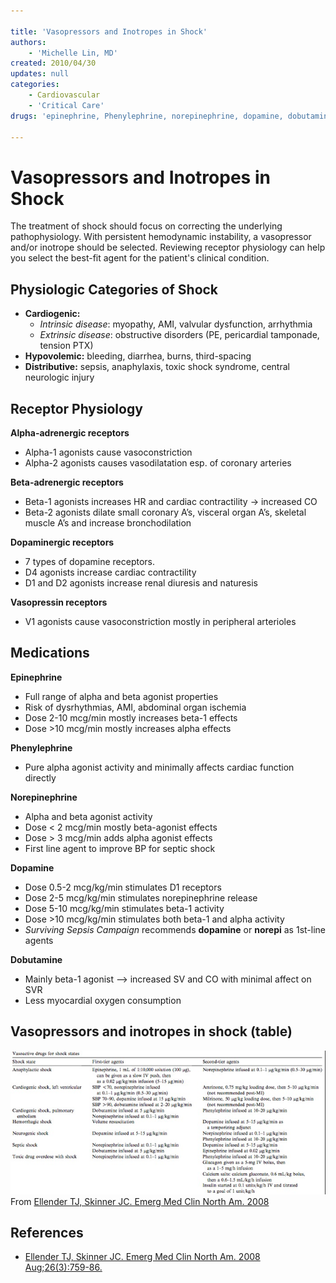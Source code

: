 ```yaml
---

title: 'Vasopressors and Inotropes in Shock'
authors:
    - 'Michelle Lin, MD'
created: 2010/04/30
updates: null
categories:
    - Cardiovascular
    - 'Critical Care'
drugs: 'epinephrine, Phenylephrine, norepinephrine, dopamine, dobutamine'

---
```




# Vasopressors and Inotropes in Shock

The treatment of shock should focus on correcting the underlying pathophysiology. With persistent hemodynamic instability, a vasopressor and/or inotrope should be selected. Reviewing receptor physiology can help you select the best-fit agent for the patient's clinical condition.

## Physiologic Categories of Shock

-   **Cardiogenic:**
    -   *Intrinsic disease*: myopathy, AMI, valvular dysfunction, arrhythmia
    -   *Extrinsic disease*: obstructive disorders (PE, pericardial tamponade, tension PTX)
-   **Hypovolemic:** bleeding, diarrhea, burns, third-spacing
-   **Distributive:** sepsis, anaphylaxis, toxic shock syndrome, central neurologic injury

## Receptor Physiology

**Alpha-adrenergic receptors**

-   Alpha-1 agonists cause vasoconstriction
-   Alpha-2 agonists causes vasodilatation esp. of coronary arteries

**Beta-adrenergic receptors**

-   Beta-1 agonists increases HR and cardiac contractility → increased CO
-   Beta-2 agonists dilate small coronary A’s, visceral organ A’s, skeletal muscle A’s and increase bronchodilation

**Dopaminergic receptors**

-   7 types of dopamine receptors.
-   D4 agonists increase cardiac contractility
-   D1 and D2 agonists increase renal diuresis and naturesis

**Vasopressin receptors**

-   V1 agonists cause vasoconstriction mostly in peripheral arterioles

## Medications

**<class span="drug">Epinephrine</span>**

-   Full range of alpha and beta agonist properties
-   Risk of dysrhythmias, AMI, abdominal organ ischemia
-   Dose 2-10 mcg/min mostly increases beta-1 effects
-   Dose &gt;10 mcg/min mostly increases alpha effects

**<class span="drug">Phenylephrine</span>**

-   Pure alpha agonist activity and minimally affects cardiac function directly

**<class span="drug">Norepinephrine</span>**

-   Alpha and beta agonist activity
-   Dose &lt; 2 mcg/min mostly beta-agonist effects
-   Dose &gt; 3 mcg/min adds alpha agonist effects
-   First line agent to improve BP for septic shock

**<class span="drug">Dopamine</span>**

-   Dose 0.5-2 mcg/kg/min stimulates D1 receptors
-   Dose 2-5 mcg/kg/min stimulates norepinephrine release
-   Dose 5-10 mcg/kg/min stimulates beta-1 activity
-   Dose &gt;10 mcg/kg/min stimulates both beta-1 and alpha activity
-   *Surviving Sepsis Campaign* recommends **dopamine** or **norepi** as 1st-line agents

**<class span="drug">Dobutamine</span>**

-   Mainly beta-1 agonist --&gt; increased SV and CO with minimal affect on SVR
-   Less myocardial oxygen consumption

## Vasopressors and inotropes in shock (table)

![](image-1.png)
From [Ellender TJ, Skinner JC. Emerg Med Clin North Am. 2008](http://www.ncbi.nlm.nih.gov/pubmed/18655944)

## References

-   [Ellender TJ, Skinner JC. Emerg Med Clin North Am. 2008 Aug;26(3):759-86.](http://www.ncbi.nlm.nih.gov/pubmed/18655944)
